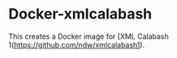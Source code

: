 # Docker-xmlcalabash

This creates a Docker image for
[XML Calabash 1(https://github.com/ndw/xmlcalabash1).
